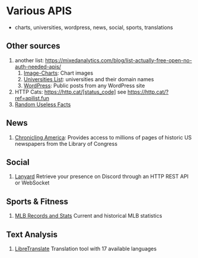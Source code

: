 # Various APIS

- charts, universities, wordpress, news, social, sports, translations

## Other sources

1. another list: https://mixedanalytics.com/blog/list-actually-free-open-no-auth-needed-apis/
   1. [Image-Charts](https://documentation.image-charts.com/): Chart images
   1. [Universities List](https://github.com/Hipo/university-domains-list): universities and their domain names
   1. [WordPress](https://developer.wordpress.org/rest-api/reference/): Public posts from any WordPress site
1. HTTP Cats: https://http.cat/[status_code] see https://http.cat/?ref=apilist.fun
1. [Random Useless Facts](https://uselessfacts.jsph.pl/)

## News

1. [Chronicling America](https://chroniclingamerica.loc.gov/about/api/): Provides access to millions of pages of historic US newspapers from the Library of Congress

## Social

1. [Lanyard](https://github.com/Phineas/lanyard) Retrieve your presence on Discord through an HTTP REST API or WebSocket

## Sports & Fitness

1. [MLB Records and Stats](https://appac.github.io/mlb-data-api-docs/) Current and historical MLB statistics

## Text Analysis

1. [LibreTranslate](https://libretranslate.com/docs/) Translation tool with 17 available languages
